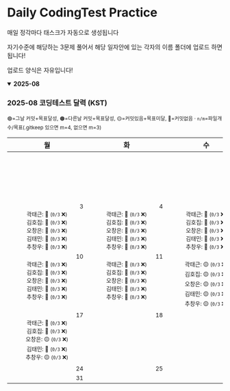 # Daily CodingTest Practice
매일 정각마다 태스크가 자동으로 생성됩니다

자기수준에 해당하는 3문제 풀어서 해당 일자안에 있는 각자의 이름 폴더에 업로드 하면 됩니다!

업로드 양식은 자유입니다!

<!-- PROGRESS_START -->
<details open><summary><strong>2025-08</strong></summary>

### 2025-08 코딩테스트 달력 (KST)

<sub>🟢=그날 커밋+목표달성, 🟠=다른날 커밋+목표달성, 🟡=커밋있음+목표미달, 🔴=커밋없음 · <code>n/m</code>=파일개수/목표(.gitkeep 있으면 m=4, 없으면 m=3)</sub>

<table><thead><tr><th>월</th><th>화</th><th>수</th><th>목</th><th>금</th><th>토</th><th>일</th></tr></thead><tbody><tr><td></td><td></td><td></td><td></td><td></td><td align="center" valign="top" style="min-width:170px"><div align="right"><sub>1</sub></div><div style='font-size:13px'>곽태근: 🔴 <span style='font-size:12px'>(<code>0/3</code> ❌)</span></div><div style='font-size:13px'>김호집: 🔴 <span style='font-size:12px'>(<code>0/3</code> ❌)</span></div><div style='font-size:13px'>오창은: 🔴 <span style='font-size:12px'>(<code>0/3</code> ❌)</span></div><div style='font-size:13px'>김태민: 🔴 <span style='font-size:12px'>(<code>0/3</code> ❌)</span></div><div style='font-size:13px'>추창우: 🔴 <span style='font-size:12px'>(<code>0/3</code> ❌)</span></div></td><td align="center" valign="top" style="min-width:170px"><div align="right"><sub>2</sub></div><div style='font-size:13px'>곽태근: 🔴 <span style='font-size:12px'>(<code>0/3</code> ❌)</span></div><div style='font-size:13px'>김호집: 🔴 <span style='font-size:12px'>(<code>0/3</code> ❌)</span></div><div style='font-size:13px'>오창은: 🔴 <span style='font-size:12px'>(<code>0/3</code> ❌)</span></div><div style='font-size:13px'>김태민: 🔴 <span style='font-size:12px'>(<code>0/3</code> ❌)</span></div><div style='font-size:13px'>추창우: 🔴 <span style='font-size:12px'>(<code>0/3</code> ❌)</span></div></td></tr><tr><td align="center" valign="top" style="min-width:170px"><div align="right"><sub>3</sub></div><div style='font-size:13px'>곽태근: 🔴 <span style='font-size:12px'>(<code>0/3</code> ❌)</span></div><div style='font-size:13px'>김호집: 🔴 <span style='font-size:12px'>(<code>0/3</code> ❌)</span></div><div style='font-size:13px'>오창은: 🔴 <span style='font-size:12px'>(<code>0/3</code> ❌)</span></div><div style='font-size:13px'>김태민: 🔴 <span style='font-size:12px'>(<code>0/3</code> ❌)</span></div><div style='font-size:13px'>추창우: 🔴 <span style='font-size:12px'>(<code>0/3</code> ❌)</span></div></td><td align="center" valign="top" style="min-width:170px"><div align="right"><sub>4</sub></div><div style='font-size:13px'>곽태근: 🔴 <span style='font-size:12px'>(<code>0/3</code> ❌)</span></div><div style='font-size:13px'>김호집: 🔴 <span style='font-size:12px'>(<code>0/3</code> ❌)</span></div><div style='font-size:13px'>오창은: 🔴 <span style='font-size:12px'>(<code>0/3</code> ❌)</span></div><div style='font-size:13px'>김태민: 🔴 <span style='font-size:12px'>(<code>0/3</code> ❌)</span></div><div style='font-size:13px'>추창우: 🔴 <span style='font-size:12px'>(<code>0/3</code> ❌)</span></div></td><td align="center" valign="top" style="min-width:170px"><div align="right"><sub>5</sub></div><div style='font-size:13px'>곽태근: 🔴 <span style='font-size:12px'>(<code>0/3</code> ❌)</span></div><div style='font-size:13px'>김호집: 🔴 <span style='font-size:12px'>(<code>0/3</code> ❌)</span></div><div style='font-size:13px'>오창은: 🔴 <span style='font-size:12px'>(<code>0/3</code> ❌)</span></div><div style='font-size:13px'>김태민: 🔴 <span style='font-size:12px'>(<code>0/3</code> ❌)</span></div><div style='font-size:13px'>추창우: 🔴 <span style='font-size:12px'>(<code>0/3</code> ❌)</span></div></td><td align="center" valign="top" style="min-width:170px"><div align="right"><sub>6</sub></div><div style='font-size:13px'>곽태근: 🔴 <span style='font-size:12px'>(<code>0/3</code> ❌)</span></div><div style='font-size:13px'>김호집: 🔴 <span style='font-size:12px'>(<code>0/3</code> ❌)</span></div><div style='font-size:13px'>오창은: 🔴 <span style='font-size:12px'>(<code>0/3</code> ❌)</span></div><div style='font-size:13px'>김태민: 🔴 <span style='font-size:12px'>(<code>0/3</code> ❌)</span></div><div style='font-size:13px'>추창우: 🔴 <span style='font-size:12px'>(<code>0/3</code> ❌)</span></div></td><td align="center" valign="top" style="min-width:170px"><div align="right"><sub>7</sub></div><div style='font-size:13px'>곽태근: 🔴 <span style='font-size:12px'>(<code>0/3</code> ❌)</span></div><div style='font-size:13px'>김호집: 🔴 <span style='font-size:12px'>(<code>0/3</code> ❌)</span></div><div style='font-size:13px'>오창은: 🔴 <span style='font-size:12px'>(<code>0/3</code> ❌)</span></div><div style='font-size:13px'>김태민: 🔴 <span style='font-size:12px'>(<code>0/3</code> ❌)</span></div><div style='font-size:13px'>추창우: 🔴 <span style='font-size:12px'>(<code>0/3</code> ❌)</span></div></td><td align="center" valign="top" style="min-width:170px"><div align="right"><sub>8</sub></div><div style='font-size:13px'>곽태근: 🔴 <span style='font-size:12px'>(<code>0/3</code> ❌)</span></div><div style='font-size:13px'>김호집: 🔴 <span style='font-size:12px'>(<code>0/3</code> ❌)</span></div><div style='font-size:13px'>오창은: 🔴 <span style='font-size:12px'>(<code>0/3</code> ❌)</span></div><div style='font-size:13px'>김태민: 🔴 <span style='font-size:12px'>(<code>0/3</code> ❌)</span></div><div style='font-size:13px'>추창우: 🔴 <span style='font-size:12px'>(<code>0/3</code> ❌)</span></div></td><td align="center" valign="top" style="min-width:170px"><div align="right"><sub>9</sub></div><div style='font-size:13px'>곽태근: 🔴 <span style='font-size:12px'>(<code>0/3</code> ❌)</span></div><div style='font-size:13px'>김호집: 🔴 <span style='font-size:12px'>(<code>0/3</code> ❌)</span></div><div style='font-size:13px'>오창은: 🔴 <span style='font-size:12px'>(<code>0/3</code> ❌)</span></div><div style='font-size:13px'>김태민: 🔴 <span style='font-size:12px'>(<code>0/3</code> ❌)</span></div><div style='font-size:13px'>추창우: 🔴 <span style='font-size:12px'>(<code>0/3</code> ❌)</span></div></td></tr><tr><td align="center" valign="top" style="min-width:170px"><div align="right"><sub>10</sub></div><div style='font-size:13px'>곽태근: 🔴 <span style='font-size:12px'>(<code>0/3</code> ❌)</span></div><div style='font-size:13px'>김호집: 🔴 <span style='font-size:12px'>(<code>0/3</code> ❌)</span></div><div style='font-size:13px'>오창은: 🔴 <span style='font-size:12px'>(<code>0/3</code> ❌)</span></div><div style='font-size:13px'>김태민: 🔴 <span style='font-size:12px'>(<code>0/3</code> ❌)</span></div><div style='font-size:13px'>추창우: 🔴 <span style='font-size:12px'>(<code>0/3</code> ❌)</span></div></td><td align="center" valign="top" style="min-width:170px"><div align="right"><sub>11</sub></div><div style='font-size:13px'>곽태근: 🔴 <span style='font-size:12px'>(<code>0/3</code> ❌)</span></div><div style='font-size:13px'>김호집: 🔴 <span style='font-size:12px'>(<code>0/3</code> ❌)</span></div><div style='font-size:13px'>오창은: 🔴 <span style='font-size:12px'>(<code>0/3</code> ❌)</span></div><div style='font-size:13px'>김태민: 🔴 <span style='font-size:12px'>(<code>0/3</code> ❌)</span></div><div style='font-size:13px'>추창우: 🔴 <span style='font-size:12px'>(<code>0/3</code> ❌)</span></div></td><td align="center" valign="top" style="min-width:170px"><div align="right"><sub>12</sub></div><div style='font-size:13px'>곽태근: 🟡 <span style='font-size:12px'>(<code>0/3</code> ❌)</span></div><div style='font-size:13px'>김호집: 🟡 <span style='font-size:12px'>(<code>0/3</code> ❌)</span></div><div style='font-size:13px'>오창은: 🟡 <span style='font-size:12px'>(<code>0/3</code> ❌)</span></div><div style='font-size:13px'>김태민: 🟡 <span style='font-size:12px'>(<code>0/3</code> ❌)</span></div><div style='font-size:13px'>추창우: 🟡 <span style='font-size:12px'>(<code>0/3</code> ❌)</span></div></td><td align="center" valign="top" style="min-width:170px"><div align="right"><sub>13</sub></div><div style='font-size:13px'>곽태근: 🟡 <span style='font-size:12px'>(<code>0/3</code> ❌)</span></div><div style='font-size:13px'>김호집: 🟡 <span style='font-size:12px'>(<code>0/3</code> ❌)</span></div><div style='font-size:13px'>오창은: 🟡 <span style='font-size:12px'>(<code>0/3</code> ❌)</span></div><div style='font-size:13px'>김태민: 🟡 <span style='font-size:12px'>(<code>0/3</code> ❌)</span></div><div style='font-size:13px'>추창우: 🟡 <span style='font-size:12px'>(<code>0/3</code> ❌)</span></div></td><td align="center" valign="top" style="min-width:170px"><div align="right"><sub>14</sub></div><div style='font-size:13px'>곽태근: 🟡 <span style='font-size:12px'>(<code>0/3</code> ❌)</span></div><div style='font-size:13px'>김호집: 🟡 <span style='font-size:12px'>(<code>0/3</code> ❌)</span></div><div style='font-size:13px'>오창은: 🟡 <span style='font-size:12px'>(<code>0/3</code> ❌)</span></div><div style='font-size:13px'>김태민: 🟡 <span style='font-size:12px'>(<code>0/3</code> ❌)</span></div><div style='font-size:13px'>추창우: 🟡 <span style='font-size:12px'>(<code>0/3</code> ❌)</span></div></td><td align="center" valign="top" style="min-width:170px"><div align="right"><sub>15</sub></div><div style='font-size:13px'>곽태근: 🔴 <span style='font-size:12px'>(<code>0/3</code> ❌)</span></div><div style='font-size:13px'>김호집: 🔴 <span style='font-size:12px'>(<code>0/3</code> ❌)</span></div><div style='font-size:13px'>오창은: 🟡 <span style='font-size:12px'>(<code>0/3</code> ❌)</span></div><div style='font-size:13px'>김태민: 🟡 <span style='font-size:12px'>(<code>0/3</code> ❌)</span></div><div style='font-size:13px'>추창우: 🟡 <span style='font-size:12px'>(<code>0/3</code> ❌)</span></div></td><td align="center" valign="top" style="min-width:170px"><div align="right"><sub>16</sub></div><div style='font-size:13px'>곽태근: 🔴 <span style='font-size:12px'>(<code>0/3</code> ❌)</span></div><div style='font-size:13px'>김호집: 🔴 <span style='font-size:12px'>(<code>0/3</code> ❌)</span></div><div style='font-size:13px'>오창은: 🟡 <span style='font-size:12px'>(<code>0/3</code> ❌)</span></div><div style='font-size:13px'>김태민: 🟡 <span style='font-size:12px'>(<code>0/3</code> ❌)</span></div><div style='font-size:13px'>추창우: 🟡 <span style='font-size:12px'>(<code>0/3</code> ❌)</span></div></td></tr><tr><td align="center" valign="top" style="min-width:170px"><div align="right"><sub>17</sub></div><div style='font-size:13px'>곽태근: 🔴 <span style='font-size:12px'>(<code>0/3</code> ❌)</span></div><div style='font-size:13px'>김호집: 🔴 <span style='font-size:12px'>(<code>0/3</code> ❌)</span></div><div style='font-size:13px'>오창은: 🟡 <span style='font-size:12px'>(<code>0/3</code> ❌)</span></div><div style='font-size:13px'>김태민: 🔴 <span style='font-size:12px'>(<code>0/3</code> ❌)</span></div><div style='font-size:13px'>추창우: 🟡 <span style='font-size:12px'>(<code>0/3</code> ❌)</span></div></td><td align="center" valign="top"><div align="right"><sub>18</sub></div></td><td align="center" valign="top"><div align="right"><sub>19</sub></div></td><td align="center" valign="top"><div align="right"><sub>20</sub></div></td><td align="center" valign="top"><div align="right"><sub>21</sub></div></td><td align="center" valign="top"><div align="right"><sub>22</sub></div></td><td align="center" valign="top"><div align="right"><sub>23</sub></div></td></tr><tr><td align="center" valign="top"><div align="right"><sub>24</sub></div></td><td align="center" valign="top"><div align="right"><sub>25</sub></div></td><td align="center" valign="top"><div align="right"><sub>26</sub></div></td><td align="center" valign="top"><div align="right"><sub>27</sub></div></td><td align="center" valign="top"><div align="right"><sub>28</sub></div></td><td align="center" valign="top"><div align="right"><sub>29</sub></div></td><td align="center" valign="top"><div align="right"><sub>30</sub></div></td></tr><tr><td align="center" valign="top"><div align="right"><sub>31</sub></div></td><td></td><td></td><td></td><td></td><td></td><td></td></tr></tbody></table>

</details>
<!-- PROGRESS_END -->
